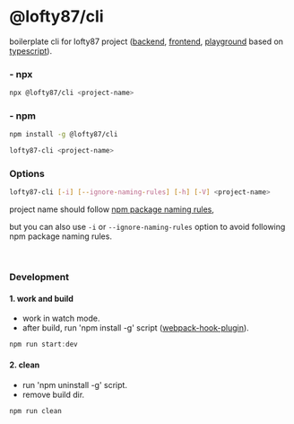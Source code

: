 # @lofty87/cli

boilerplate cli for lofty87 project ([backend](https://github.com/lofty87/cli/tree/master/packages/baseBackend#backend), [frontend](https://github.com/lofty87/cli/tree/master/packages/baseFrontend#frontend), [playground](https://github.com/lofty87/cli/tree/master/packages/basePlayground#playground) based on [typescript](https://www.typescriptlang.org/)).

### - npx

```bash
npx @lofty87/cli <project-name>
```

### - npm

```bash
npm install -g @lofty87/cli

lofty87-cli <project-name>
```

### Options

```bash
lofty87-cli [-i] [--ignore-naming-rules] [-h] [-V] <project-name>
```

project name should follow [npm package naming rules](https://github.com/npm/validate-npm-package-name#naming-rules),

but you can also use `-i` or `--ignore-naming-rules` option to avoid following npm package naming rules.

<br />

### Development

#### 1. work and build

- work in watch mode.
- after build, run 'npm install -g' script ([webpack-hook-plugin](https://github.com/tienne/webpack-hook-plugin)).

```ts
npm run start:dev
```

#### 2. clean

- run 'npm uninstall -g' script.
- remove build dir.

```ts
npm run clean
```
